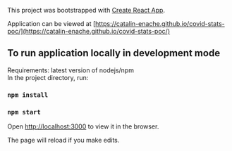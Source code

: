 This project was bootstrapped with [Create React App](https://github.com/facebook/create-react-app).

Application can be viewed at [https://catalin-enache.github.io/covid-stats-poc/](https://catalin-enache.github.io/covid-stats-poc/)

## To run application locally in development mode

Requirements: latest version of nodejs/npm<br />
In the project directory, run:

### `npm install`
### `npm start`

Open [http://localhost:3000](http://localhost:3000) to view it in the browser.

The page will reload if you make edits.<br />

